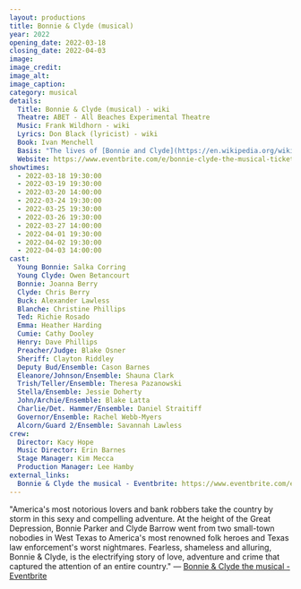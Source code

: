 ```yaml
---
layout: productions
title: Bonnie & Clyde (musical)
year: 2022
opening_date: 2022-03-18
closing_date: 2022-04-03
image:
image_credit: 
image_alt:
image_caption:
category: musical
details:
  Title: Bonnie & Clyde (musical) - wiki
  Theatre: ABET - All Beaches Experimental Theatre
  Music: Frank Wildhorn - wiki
  Lyrics: Don Black (lyricist) - wiki
  Book: Ivan Menchell
  Basis: "The lives of [Bonnie and Clyde](https://en.wikipedia.org/wiki/Bonnie_and_Clyde)"
  Website: https://www.eventbrite.com/e/bonnie-clyde-the-musical-tickets-168951437297
showtimes: 
  - 2022-03-18 19:30:00
  - 2022-03-19 19:30:00
  - 2022-03-20 14:00:00
  - 2022-03-24 19:30:00
  - 2022-03-25 19:30:00
  - 2022-03-26 19:30:00
  - 2022-03-27 14:00:00
  - 2022-04-01 19:30:00
  - 2022-04-02 19:30:00
  - 2022-04-03 14:00:00
cast:
  Young Bonnie: Salka Corring
  Young Clyde: Owen Betancourt
  Bonnie: Joanna Berry
  Clyde: Chris Berry
  Buck: Alexander Lawless
  Blanche: Christine Phillips
  Ted: Richie Rosado
  Emma: Heather Harding
  Cumie: Cathy Dooley
  Henry: Dave Phillips
  Preacher/Judge: Blake Osner
  Sheriff: Clayton Riddley
  Deputy Bud/Ensemble: Cason Barnes
  Eleanore/Johnson/Ensemble: Shauna Clark
  Trish/Teller/Ensemble: Theresa Pazanowski
  Stella/Ensemble: Jessie Doherty
  John/Archie/Ensemble: Blake Latta
  Charlie/Det. Hammer/Ensemble: Daniel Straitiff
  Governor/Ensemble: Rachel Webb-Myers
  Alcorn/Guard 2/Ensemble: Savannah Lawless
crew:
  Director: Kacy Hope
  Music Director: Erin Barnes
  Stage Manager: Kim Mecca
  Production Manager: Lee Hamby
external_links:
  Bonnie & Clyde the musical - Eventbrite: https://www.eventbrite.com/e/bonnie-clyde-the-musical-tickets-168951437297
---
```

"America's most notorious lovers and bank robbers take the country by storm in this sexy and compelling adventure. At the height of the Great Depression, Bonnie Parker and Clyde Barrow went from two small-town nobodies in West Texas to America's most renowned folk heroes and Texas law enforcement's worst nightmares. Fearless, shameless and alluring, Bonnie & Clyde, is the electrifying story of love, adventure and crime that captured the attention of an entire country." — [Bonnie & Clyde the musical - Eventbrite](https://www.eventbrite.com/e/bonnie-clyde-the-musical-tickets-168951437297)